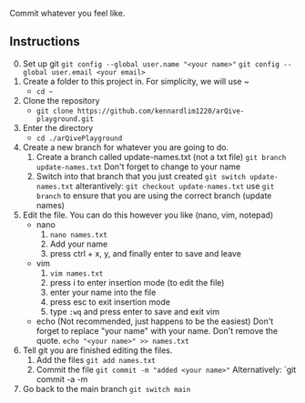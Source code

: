 Commit whatever you feel like.

## Instructions
0. Set up git
   `git config --global user.name "<your name>"`
   `git config --global user.email <your email>`
1. Create a folder to this project in. For simplicity, we will use ~
   - `cd ~`
2. Clone the repository
   - `git clone https://github.com/kennardlim1220/arQive-playground.git`
3. Enter the directory
   - `cd ./arQivePlayground`
4. Create a new branch for whatever you are going to do.
   1. Create a branch called update-names.txt (not a txt file)
      `git branch update-names.txt`
      Don't forget to change <your name> to your name
   2. Switch into that branch that you just created
      `git switch update-names.txt`
      alterantively: `git checkout update-names.txt`
      use `git branch` to ensure that you are using the correct branch (update names)
5. Edit the file. You can do this however you like (nano, vim, notepad)
   - nano
     1. `nano names.txt`
     2.  Add your name
     3.  press ctrl + x, y, and finally enter to save and leave
   - vim
     1. `vim names.txt`
     2. press i to enter insertion mode (to edit the file)
     3. enter your name into the file
     4. press esc to exit insertion mode
     5. type `:wq` and press enter to save and exit vim
   - echo (Not recommended, just happens to be the easiest)
     Don't forget to replace "your name" with your name. Don't remove the quote.
     `echo "<your name>" >> names.txt`
7. Tell git you are finished editing the files.
   1. Add the files
      `git add names.txt`
   2. Commit the file
      `git commit -m "added <your name>"`
   Alternatively: `git commit -a -m 
8. Go back to the main branch
   `git switch main`
